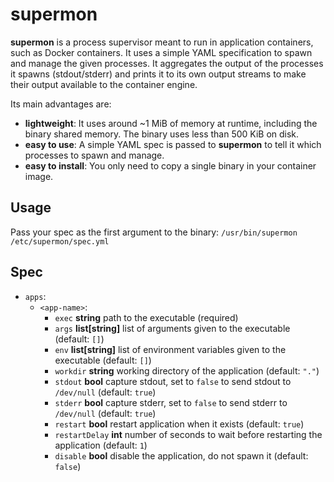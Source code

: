 # supermon
**supermon** is a process supervisor meant to run in application containers, such as Docker containers.
It uses a simple YAML specification to spawn and manage the given processes. It
aggregates the output of the processes it spawns (stdout/stderr) and prints it to its own output streams to make their
output available to the container engine.

Its main advantages are:
* **lightweight**: It uses around ~1 MiB of memory at runtime, including the binary shared memory. The binary uses less than 500 KiB on disk.
* **easy to use**: A simple YAML spec is passed to **supermon** to tell it which processes to spawn and manage.
* **easy to install**: You only need to copy a single binary in your container image.

## Usage
Pass your spec as the first argument to the binary:
`/usr/bin/supermon /etc/supermon/spec.yml`

## Spec
* `apps`:
  * `<app-name>`:
    * `exec` **string** path to the executable (required)
    * `args` **list[string]** list of arguments given to the executable (default: `[]`)
    * `env` **list[string]** list of environment variables given to the executable (default: `[]`)
    * `workdir` **string** working directory of the application (default: `"."`)
    * `stdout` **bool** capture stdout, set to `false` to send stdout to `/dev/null` (default: `true`)
    * `stderr` **bool** capture stderr, set to `false` to send stderr to `/dev/null` (default: `true`)
    * `restart` **bool** restart application when it exists (default: `true`)
    * `restartDelay` **int** number of seconds to wait before restarting the application (default: `1`)
    * `disable` **bool** disable the application, do not spawn it (default: `false`)

